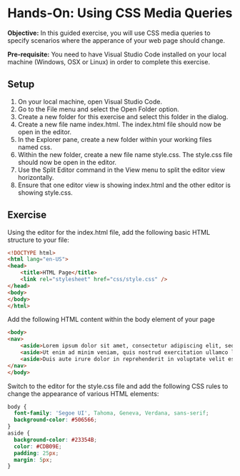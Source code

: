 # Hands-On: Using CSS Media Queries

**Objective:** In this guided exercise, you will use CSS media queries to specify scenarios where the apperance of your web page should change.

**Pre-requisite:** You need to have Visual Studio Code installed on your local machine (Windows, OSX or Linux) in order to complete this exercise.

## Setup

1. On your local machine, open Visual Studio Code.
2. Go to the File menu and select the Open Folder option.
3. Create a new folder for this exercise and select this folder in the dialog.
4. Create a new file name index.html. The index.html file should now be open in the editor.
5. In the Explorer pane, create a new folder within your working files named css.
6. Within the new folder, create a new file name style.css. The style.css file should now be open in the editor.
7. Use the Split Editor command in the View menu to split the editor view horizontally.
8. Ensure that one editor view is showing index.html and the other editor is showing style.css.


## Exercise
Using the editor for the index.html file, add the following basic HTML structure to your file:

```html
<!DOCTYPE html>
<html lang="en-US">
<head>
    <title>HTML Page</title>
    <link rel="stylesheet" href="css/style.css" />
</head>
<body>
</body>
</html>
```

Add the following HTML content within the body element of your page

```html
<body>
<nav>
    <aside>Lorem ipsum dolor sit amet, consectetur adipiscing elit, sed do eiusmod tempor incididunt ut labore et dolore magna aliqua.</aside>
    <aside>Ut enim ad minim veniam, quis nostrud exercitation ullamco laboris nisi ut aliquip ex ea commodo consequat.</aside>
    <aside>Duis aute irure dolor in reprehenderit in voluptate velit esse cillum dolore eu fugiat nulla pariatur.</aside>
</nav>
</body>
```

Switch to the editor for the style.css file and add the following CSS rules to change the appearance of various HTML elements:

```css
body {
  font-family: 'Segoe UI', Tahoma, Geneva, Verdana, sans-serif;       
  background-color: #506566;
}
aside {
  background-color: #23354B;
  color: #CDB09E;
  padding: 25px;
  margin: 5px;
}
```
